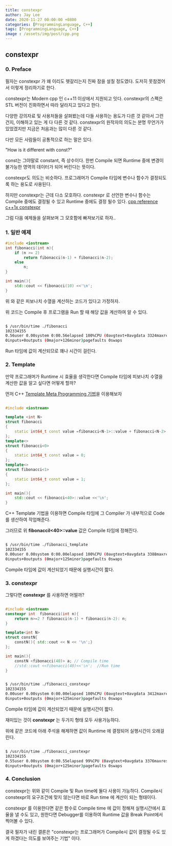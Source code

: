 ```yaml
---
title: constexpr
author: Jay Lee
date: 2020-11-27 00:00:00 +0800
categories: [ProgrammingLanguage, C++]
tags: [ProgrammingLanguage, C++]
image : /assets/img/post/cpp.png
---
```


## constexpr

### 0. Preface

필자는 constexpr 가 왜 이리도 헷갈리는지 진짜 잠을 설칠 정도였다.
도저히 못참겠어서 이렇게 정리하기로 한다.

constexpr는 Modern cpp 인 c++11 이상에서 지원되고 잇다.
constexpr의 스펙은 STL 버전이 진화하면서 따라 달라지고 있다고 한다.

다양한 강의자료 및 사용처들을 살펴봤는데 다들 사용하는 용도가 다른 것 같아서 그런건지, 이해하고 있는 게 다 다른 것 같다.
constexpr의 원작자의 의도는 분명 무언가가 있었겠지만 지금은 처음과는 많이 다른 것 같다.

다만 모든 사람들이 공통적으로 하는 말은 있다.

"How is it different with const?"

const는 그야말로 constant, 즉 상수이다.
한번 Compile 되면 Runtime 중에 변경이 불가능한 영역의 데이터가 되어 버린다는 뜻이다.

constexpr도 의도는 비슷하다. 프로그래머가 Compile 타임에 변수나 함수가 결정되도록  하는 용도로 사용된다.

하지만 constexpr는 근데 다소 모호하다.
constexpr 로 선언한 변수나 함수는 Compile 중에도 결정될 수 있고 Runtime 중에도 결정 될수 있다. 
[cpp reference c++1x constexpr](https://en.cppreference.com/w/cpp/language/constexpr)

그럼 다음 예제들을 살펴보며 그 모호함에 빠져보기로 하자..

### 1. 일반 예제

``` cpp
#include <iostream>
int fibonacci(int n){
    if (n >= 2) 
        return fibonacci(n-1) + fibonacci(n-2);
    else
        n;
}

int main(){
    std::cout << fibonacci(10) <<'\n';
}
````

위 와 같은 피보나치 수열을 계산하는 코드가 있다고 가정하자.

위 코드는 Compile 후 프로그램을 Run 할 때 해당 값을 계산하여 알 수 있다.

``` sh

$ /usr/bin/time ./fibonacci 
102334155
0.56user 0.00system 0:00.56elapsed 100%CPU (0avgtext+0avgdata 3324maxresident)k
0inputs+0outputs (0major+126minor)pagefaults 0swaps

```

Run 타임에 값이 계산되므로 꽤나 시간이 걸린다.

### 2. Template 

만약 프로그래머가 Runtime 시 효율을 생각한다면 Compile 타임에 피보나치 수열을 계산한 값을 알고 싶다면 어떻게 할까?

먼저 C++ [Template Meta Programming 기법](https://ko.wikipedia.org/wiki/%ED%85%9C%ED%94%8C%EB%A6%BF_%EB%A9%94%ED%83%80%ED%94%84%EB%A1%9C%EA%B7%B8%EB%9E%98%EB%B0%8D)을 이용해보자


``` cpp

#include <iostream>

template <int N>
struct fibonacci
{
    static int64_t const value =fibonacci<N-1>::value + fibonacci<N-2>::value;
};
template<>
struct fibonacci<0>
{
    static int64_t const value = 0;
};
template<>
struct fibonacci<1>
{
    static int64_t const value = 1;
};

int main(){
    std::cout << fibonacci<40>::value <<'\n';
}
```

C++ Template 기법을 이용하면 Compile 타임에 그 Compiler 가 내부적으로 Code를 생산하여 작업해준다.

그러므로 위 **fibonacciI<40>::value** 값은 Compile 타임에 정해진다.

``` sh

$ /usr/bin/time ./fibonacci_template 
102334155
0.00user 0.00system 0:00.00elapsed 100%CPU (0avgtext+0avgdata 3388maxresident)k
0inputs+0outputs (0major+125minor)pagefaults 0swaps

```

Compile 타임에 값이 계산되었기 때문에 실행시간이 짧다.

### 3. constexpr

그렇다면 **constexpr** 를 사용하면 어떨까?

``` cpp

#include <iostream>
constexpr int  fibonacci(int n){
    return n>=2 ? fibonacci(n-1) + fibonacci(n-2): n;
}

template<int N>
struct constN{
    constN(){ std::cout << N << '\n';}
};

int main(){
    constN <fibonacci(40)> a; // Compile time
    //std::cout <<fibonacci(40)<<'\n';  //Run time
}

```

``` sh

$ /usr/bin/time ./fibonacci_constexpr 
102334155
0.00user 0.00system 0:00.00elapsed 100%CPU (0avgtext+0avgdata 3412maxresident)k
0inputs+0outputs (0major+125minor)pagefaults 0swaps

```

Compile 타임에 값이 계산되었기 때문에 실행시간이 짧다.

재미있는 것이 **constexpr** 는 두가지 형태 모두 사용가능하다.

위에 같은 코드에 아래 주석을 해제하면 값이 Runtime 에 결정되어 실행시간이 오래걸린다.

``` sh

$ /usr/bin/time ./fibonacci_constexpr 
102334155
0.55user 0.00system 0:00.55elapsed 99%CPU (0avgtext+0avgdata 3376maxresident)k
0inputs+0outputs (0major+125minor)pagefaults 0swaps

```

### 4. Conclusion

constexpr는 위와 같이 Compile 및 Run time에 둘다 사용이 가능하다.
Compile시 constexpr의 요구조건에 맞지 않는다면 바로 Run time 에 계산이 되는 형태이다.

constexpr 를 이용한다면 같은 함수로 Compile time 에 값이 정해져 실행시간에서 효율을 낼 수도 있고, 원한다면  Debugger를 이용하여 Runtime 값을 Break Point에서 찍어볼 수 있다.

결국 필자가 내린 결론은 "constexpr는 프로그래머가 Compile시 값이 결정될 수도 있게 하겠다는 의도를 보여주는 기법" 이다.

